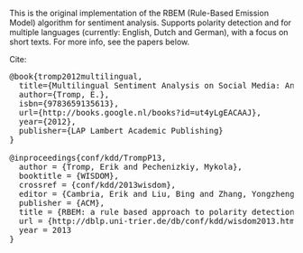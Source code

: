 This is the original implementation of the RBEM (Rule-Based Emission Model) algorithm for sentiment analysis. Supports polarity detection and for multiple languages (currently: English, Dutch and German), with a focus on short texts. For more info, see the papers below.

Cite:

<pre>@book{tromp2012multilingual,
  title={Multilingual Sentiment Analysis on Social Media: An Extensive Study on Multilingual Sentiment Analaysis Performed on Three Different Social Media},
  author={Tromp, E.},
  isbn={9783659135613},
  url={http://books.google.nl/books?id=ut4yLgEACAAJ},
  year={2012},
  publisher={LAP Lambert Academic Publishing}
}

@inproceedings{conf/kdd/TrompP13,
  author = {Tromp, Erik and Pechenizkiy, Mykola},
  booktitle = {WISDOM},
  crossref = {conf/kdd/2013wisdom},
  editor = {Cambria, Erik and Liu, Bing and Zhang, Yongzheng and Xia, Yunqing},
  publisher = {ACM},
  title = {RBEM: a rule based approach to polarity detection.},
  url = {http://dblp.uni-trier.de/db/conf/kdd/wisdom2013.html#TrompP13},
  year = 2013
}
</pre>